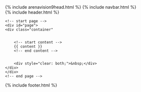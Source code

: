 <!DOCTYPE html PUBLIC "-//W3C//DTD XHTML 1.0 Strict//EN" "http://www.w3.org/TR/xhtml1/DTD/xhtml1-strict.dtd">
<!--
Design by TEMPLATED
http://templated.co
Released for free under the Creative Commons Attribution License

Name       : Gestured
Description: A three-column, fixed-width blog design.
Version    : 1.0
Released   : 20091004

-->
<html lang="es" xml:lang="es" xmlns="http://www.w3.org/1999/xhtml">
{% include arenavision9head.html %}
<body>
{% include navbar.html %}
<div id="wrapper">
<!-- start header -->
{% include header.html %}
<!-- end header -->
	
	<!-- start page -->
	<div id="page">
	<div class="container"
		
		
		<!-- start content -->
		{{ content }}
		<!-- end content -->
		
		
		<div style="clear: both;">&nbsp;</div>
	</div>
	</div>
	<!-- end page -->

</div>
{% include footer.html %}
</body>
</html>